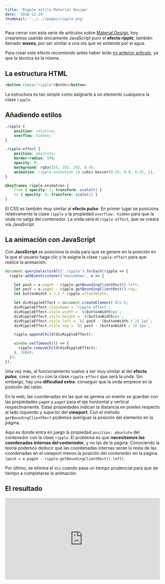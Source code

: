```yaml
---
title: 'Ripple estilo Material Design'
date: '2018-12-29'
thumbnail: '../../images/ripple.png'
---
```


Para cerrar con esta serie de artículos sobre [Material Design](https://material.io/), hoy crearemos usando únicamente JavaScript puro el **efecto _ripple_**, también llamado **waves**, por ser similar a una ola que se extiende por el agua.

Para crear este efecto recomiendo antes haber leído [mi anterior artículo](/blog/material-design-pulse), ya que la técnica es la misma.

## La estructura HTML

```html
<button class="ripple">Botón</button>
```

La estructura es tan simple como asignarle a un elemento cualquiera la clase `ripple`.

## Añadiendo estilos

```css
.ripple {
    position: relative;
    overflow: hidden;
}

.ripple-effect {
    position: absolute;
    border-radius: 50%;
    opacity: 0;
    background: rgba(255, 255, 255, 0.4);
    animation: ripple-animation 2s cubic-bezier(0.25, 0.8, 0.25, 1);
}

@keyframes ripple-animation {
    from { opacity: 1; transform: scale(0) }
    to { opacity: 0; transform: scale(1) }
}
```

El CSS es también muy similar al **efecto _pulse_**. En primer lugar se posiciona relativamente la clase `ripple` y la propiedad `overflow: hidden` para que la onda no salga del contenedor. La onda será el `ripple-effect`, que se creará vía JavaScript.

## La animación con JavaScript

Con **JavaScript** se posiciona la onda para que se genere en la posición en la que el usuario haga clic y le asigna la clase `ripple-effect` para que realice la animación:

```js
document.querySelectorAll('.ripple').forEach(ripple => {
  ripple.addEventListener('mousedown', e => {

    let posX = e.pageX - ripple.getBoundingClientRect().left;
    let posY = e.pageY - ripple.getBoundingClientRect().top;
    let buttonWidth = 1.5 * ripple.offsetWidth;

    let divRippleEffect = document.createElement('div');
    divRippleEffect.className = 'ripple-effect';
    divRippleEffect.style.width = `${buttonWidth}px`;
    divRippleEffect.style.height = `${buttonWidth}px`;
    divRippleEffect.style.left = `${ posX - (buttonWidth / 2) }px`;
    divRippleEffect.style.top = `${ posY - (buttonWidth / 2) }px`;

    ripple.appendChild(divRippleEffect);

    window.setTimeout(() => {
      ripple.removeChild(divRippleEffect);
    }, 2000);
  });
});
```

Una vez más, el funcionamiento vuelve a ser muy similar al del **efecto _pulse_**, crear un `div` con la clase `ripple-effect` que será la onda. Sin embargo, hay una **dificultad extra**: conseguir que la onda empiece en la posición del ratón.

En la web, las coordenadas en las que se genera un evento se guardan con las propiedades `pageX` y `pageY` para el eje horizontal y vertical respectivamente. Estas propiedades indican la distancia en píxeles respecto al lado izquierdo y superior del **viewport**. Con el método `getBoundingClientRect` podemos averiguar la posición del elemento en la página.

Aquí es donde entra en juego la propiedad `position: absolute` del contenedor con la clase `ripple`. El problema es que **necesitamos las coordenadas internas del contenedor**, y no las de la página. Conociendo la teoría podemos deducir que las coordenadas internas serán la resta de las coordenadas en el viewport menos la posición del contenedor en la página `(posX = e.pageX - ripple.getBoundingClientRect().left)`.

Por último, se elimina el `div` cuando pasa un tiempo prudencial para que de tiempo a completarse la animación.

## El resultado

<iframe height="265" style="width: 100%;" scrolling="no" title="Ripple Effect like Google Material Design" src="https://codepen.io/sergios98/embed/BqdXeE?height=265&theme-id=dark&default-tab=result" frameborder="no" loading="lazy" allowtransparency="true" allowfullscreen="true">
  See the Pen <a href='https://codepen.io/sergios98/pen/BqdXeE'>Ripple Effect like Google Material Design</a> by Sergio Sanz
  (<a href='https://codepen.io/sergios98'>@sergios98</a>) on <a href='https://codepen.io'>CodePen</a>.
</iframe>
